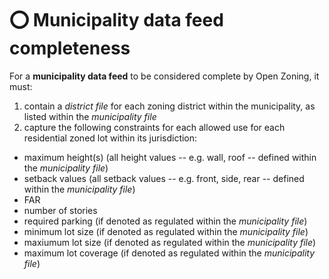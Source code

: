 # ⭕ Municipality data feed completeness

For a **municipality data feed** to be considered complete by Open Zoning, it must:

1. contain a _district file_ for each zoning district within the municipality, as listed within the _municipality file_
2. capture the following constraints for each allowed use for each residential zoned lot within its jurisdiction:

* maximum height(s) (all height values -- e.g. wall, roof -- defined within the _municipality file_)
* setback values (all setback values -- e.g. front, side, rear -- defined within the _municipality file_)
* FAR
* number of stories
* required parking (if denoted as regulated within the _municipality file_)
* minimum lot size (if denoted as regulated within the _municipality file_)
* maxiumum lot size (if denoted as regulated within the _municipality file_)
* maximum lot coverage (if denoted as regulated within the _municipality file_)
